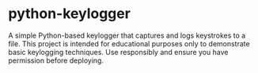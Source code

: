 # python-keylogger
A simple Python-based keylogger that captures and logs keystrokes to a file. This project is intended for educational purposes only to demonstrate basic keylogging techniques. Use responsibly and ensure you have permission before deploying.
